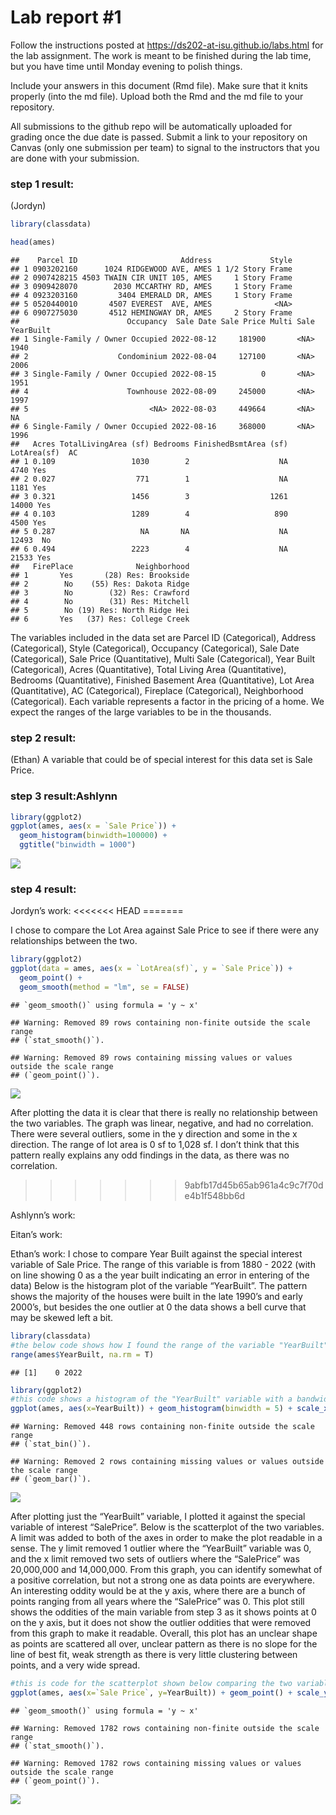 
<!-- README.md is generated from README.Rmd. Please edit the README.Rmd file -->

# Lab report \#1

Follow the instructions posted at
<https://ds202-at-isu.github.io/labs.html> for the lab assignment. The
work is meant to be finished during the lab time, but you have time
until Monday evening to polish things.

Include your answers in this document (Rmd file). Make sure that it
knits properly (into the md file). Upload both the Rmd and the md file
to your repository.

All submissions to the github repo will be automatically uploaded for
grading once the due date is passed. Submit a link to your repository on
Canvas (only one submission per team) to signal to the instructors that
you are done with your submission.

### step 1 result:

(Jordyn)

``` r
library(classdata)

head(ames)
```

    ##    Parcel ID                       Address             Style
    ## 1 0903202160      1024 RIDGEWOOD AVE, AMES 1 1/2 Story Frame
    ## 2 0907428215 4503 TWAIN CIR UNIT 105, AMES     1 Story Frame
    ## 3 0909428070        2030 MCCARTHY RD, AMES     1 Story Frame
    ## 4 0923203160         3404 EMERALD DR, AMES     1 Story Frame
    ## 5 0520440010       4507 EVEREST  AVE, AMES              <NA>
    ## 6 0907275030       4512 HEMINGWAY DR, AMES     2 Story Frame
    ##                        Occupancy  Sale Date Sale Price Multi Sale YearBuilt
    ## 1 Single-Family / Owner Occupied 2022-08-12     181900       <NA>      1940
    ## 2                    Condominium 2022-08-04     127100       <NA>      2006
    ## 3 Single-Family / Owner Occupied 2022-08-15          0       <NA>      1951
    ## 4                      Townhouse 2022-08-09     245000       <NA>      1997
    ## 5                           <NA> 2022-08-03     449664       <NA>        NA
    ## 6 Single-Family / Owner Occupied 2022-08-16     368000       <NA>      1996
    ##   Acres TotalLivingArea (sf) Bedrooms FinishedBsmtArea (sf) LotArea(sf)  AC
    ## 1 0.109                 1030        2                    NA        4740 Yes
    ## 2 0.027                  771        1                    NA        1181 Yes
    ## 3 0.321                 1456        3                  1261       14000 Yes
    ## 4 0.103                 1289        4                   890        4500 Yes
    ## 5 0.287                   NA       NA                    NA       12493  No
    ## 6 0.494                 2223        4                    NA       21533 Yes
    ##   FirePlace              Neighborhood
    ## 1       Yes       (28) Res: Brookside
    ## 2        No    (55) Res: Dakota Ridge
    ## 3        No        (32) Res: Crawford
    ## 4        No        (31) Res: Mitchell
    ## 5        No (19) Res: North Ridge Hei
    ## 6       Yes   (37) Res: College Creek

The variables included in the data set are Parcel ID (Categorical),
Address (Categorical), Style (Categorical), Occupancy (Categorical),
Sale Date (Categorical), Sale Price (Quantitative), Multi Sale
(Categorical), Year Built (Categorical), Acres (Quantitative), Total
Living Area (Quantitative), Bedrooms (Quantitative), Finished Basement
Area (Quantitative), Lot Area (Quantitative), AC (Categorical),
Fireplace (Categorical), Neighborhood (Categorical). Each variable
represents a factor in the pricing of a home. We expect the ranges of
the large variables to be in the thousands.

### step 2 result:

(Ethan) A variable that could be of special interest for this data set
is Sale Price.

### step 3 result:Ashlynn

``` r
library(ggplot2)
ggplot(ames, aes(x = `Sale Price`)) + 
  geom_histogram(binwidth=100000) +
  ggtitle("binwidth = 1000")
```

![](README_files/figure-gfm/unnamed-chunk-2-1.png)<!-- -->

### step 4 result:

Jordyn’s work: \<\<\<\<\<\<\< HEAD =======

I chose to compare the Lot Area against Sale Price to see if there were
any relationships between the two.

``` r
library(ggplot2)
ggplot(data = ames, aes(x = `LotArea(sf)`, y = `Sale Price`)) +
  geom_point() +
  geom_smooth(method = "lm", se = FALSE)
```

    ## `geom_smooth()` using formula = 'y ~ x'

    ## Warning: Removed 89 rows containing non-finite outside the scale range
    ## (`stat_smooth()`).

    ## Warning: Removed 89 rows containing missing values or values outside the scale range
    ## (`geom_point()`).

![](README_files/figure-gfm/unnamed-chunk-3-1.png)<!-- -->

After plotting the data it is clear that there is really no relationship
between the two variables. The graph was linear, negative, and had no
correlation. There were several outliers, some in the y direction and
some in the x direction. The range of lot area is 0 sf to 1,028 sf. I
don’t think that this pattern really explains any odd findings in the
data, as there was no correlation.

> > > > > > > 9abfb17d45b65ab961a4c9c7f70de4b1f548bb6d

Ashlynn’s work:

Eitan’s work:

Ethan’s work: I chose to compare Year Built against the special interest
variable of Sale Price. The range of this variable is from 1880 - 2022
(with on line showing 0 as a the year built indicating an error in
entering of the data) Below is the histogram plot of the variable
“YearBuilt”. The pattern shows the majority of the houses were built in
the late 1990’s and early 2000’s, but besides the one outlier at 0 the
data shows a bell curve that may be skewed left a bit.

``` r
library(classdata)
#the below code shows how I found the range of the variable "YearBuilt"
range(ames$YearBuilt, na.rm = T)
```

    ## [1]    0 2022

``` r
library(ggplot2)
#this code shows a histogram of the "YearBuilt" variable with a bandwidth of 5 to show the differences in years between the data. The x axis values were wide because there is one house at 0 due to incorrect entering of data, so a limit was added to the x axis to make the data more readable. 
ggplot(ames, aes(x=YearBuilt)) + geom_histogram(binwidth = 5) + scale_x_continuous(limits = c(1880,2022))
```

    ## Warning: Removed 448 rows containing non-finite outside the scale range
    ## (`stat_bin()`).

    ## Warning: Removed 2 rows containing missing values or values outside the scale range
    ## (`geom_bar()`).

![](README_files/figure-gfm/unnamed-chunk-4-1.png)<!-- -->

After plotting just the “YearBuilt” variable, I plotted it against the
special variable of interest “SalePrice”. Below is the scatterplot of
the two variables. A limit was added to both of the axes in order to
make the plot readable in a sense. The y limit removed 1 outlier where
the “YearBuilt” variable was 0, and the x limit removed two sets of
outliers where the “SalePrice” was 20,000,000 and 14,000,000. From this
graph, you can identify somewhat of a positive correlation, but not a
strong one as data points are everywhere. An interesting oddity would be
at the y axis, where there are a bunch of points ranging from all years
where the “SalePrice” was 0. This plot still shows the oddities of the
main variable from step 3 as it shows points at 0 on the y axis, but it
does not show the outlier oddities that were removed from this graph to
make it readable. Overall, this plot has an unclear shape as points are
scattered all over, unclear pattern as there is no slope for the line of
best fit, weak strength as there is very little clustering between
points, and a very wide spread.

``` r
#this is code for the scatterplot shown below comparing the two variables "SalePrice" and "YearBuilt". A limit was added to both of the axes in order to make the plot readable in a sense.Geom_smooth adds a line of best fit, although it is has no slope. 
ggplot(ames, aes(x=`Sale Price`, y=YearBuilt)) + geom_point() + scale_y_continuous(limits = c(1880,2022)) + scale_x_continuous(limits = c(0,306000)) +  geom_smooth(method = "lm", se = FALSE)
```

    ## `geom_smooth()` using formula = 'y ~ x'

    ## Warning: Removed 1782 rows containing non-finite outside the scale range
    ## (`stat_smooth()`).

    ## Warning: Removed 1782 rows containing missing values or values outside the scale range
    ## (`geom_point()`).

![](README_files/figure-gfm/unnamed-chunk-5-1.png)<!-- -->
